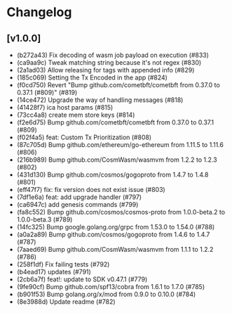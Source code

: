 # Changelog

## [v1.0.0]
* (b272a43) Fix decoding of wasm job payload on execution (#833)
* (ca9aa9c) Tweak matching string because it's not regex (#830)
* (2a1ad03) Allow releasing for tags with appended info (#829)
* (185c069) Setting the Tx Encoded in the app  (#824)
* (f0cd750) Revert "Bump github.com/cometbft/cometbft from 0.37.0 to 0.37.1  (#809)" (#819)
* (14ce472) Upgrade the way of handling messages  (#818)
* (41428f7) ica host params  (#815)
* (73cc4a8) create mem store keys  (#814)
* (f2e6d75) Bump github.com/cometbft/cometbft from 0.37.0 to 0.37.1  (#809)
* (f02f4a5) feat: Custom Tx Prioritization  (#808)
* (87c705d) Bump github.com/ethereum/go-ethereum from 1.11.5 to 1.11.6  (#806)
* (216b989) Bump github.com/CosmWasm/wasmvm from 1.2.2 to 1.2.3  (#802)
* (431d130) Bump github.com/cosmos/gogoproto from 1.4.7 to 1.4.8  (#801)
* (eff47f7) fix: fix version does not exist issue  (#803)
* (7df1e6a) feat: add upgrade handler  (#797)
* (ca6947c) add genesis commands  (#799)
* (fa8c552) Bump github.com/cosmos/cosmos-proto from 1.0.0-beta.2 to 1.0.0-beta.3  (#789)
* (14fc325) Bump google.golang.org/grpc from 1.53.0 to 1.54.0  (#788)
* (a0a2a89) Bump github.com/cosmos/gogoproto from 1.4.6 to 1.4.7  (#787)
* (7aaed69) Bump github.com/CosmWasm/wasmvm from 1.1.1 to 1.2.2  (#786)
* (258f1df) Fix failing tests  (#792)
* (b4ead17) updates  (#791)
* (2cb6a7f) feat!: update to SDK v0.47.1  (#779)
* (9fe90cf) Bump github.com/spf13/cobra from 1.6.1 to 1.7.0  (#785)
* (b901f53) Bump golang.org/x/mod from 0.9.0 to 0.10.0  (#784)
* (8e3988d) Update readme  (#782)
